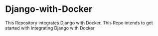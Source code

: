 # Django-with-Docker
This Repository integrates Django with Docker, This Repo intends to get started with Integrating Django with Docker
